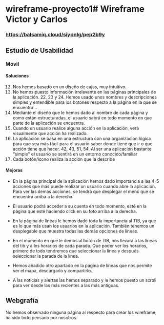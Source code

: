 # wireframe-proyecto1# Wireframe Victor y Carlos

### https://balsamiq.cloud/siypnlg/pep2b9y

## Estudio de Usabilidad

### Móvil

#### Soluciones

12. Nos hemos basado en un diseño de cajas, muy intuitivo.
21. No hemos puesto información irrelevante en las páginas principales de la aplicación.
22, 23 y 24. Hemos usado unos nombres y descripciones simples y entendible para los botones respecto a la página en la que se encuentra...
33. Mediante el diseño que le hemos dado al nombre de cada página y como están estructuradas, el usuario sabrá en todo momento en que parte de la aplicación se encuentra.
36. Cuando un usuario realice alguna acción en la aplicación, verá visualmente que acción ha realizado.
41. La aplicación se basa en una estructura con una organización lógica para que sea más fácil para el usuario saber donde tiene que ir o que acción tiene que hacer.
42, 43, 51, 54. Al ser una aplicación bastante "simple" el usuario se sentirá en un entorno conocido/familiar
46. Cada botón/icono realiza la acción que la describe

#### Mejoras

- En la página principal de la aplicación hemos dado importancia a las 4-5 acciones que más puede realizar un usuario cuando abre la aplicación. 
Para ver las demás acciones, se tendrá que desplegar el menú que se encuentra arriba a la derecha.

- El usuario podrá acceder a su cuenta en todo momento, esté en la página que esté haciendo click en su foto arriba a la derecha.

- En la página de líneas le hemos dado toda la importancia al TIB, ya que es lo que más usan los usuarios en la aplicación. 
También tenemos un desplegable que muestra todas las demás opciones de líneas.

- En el momento en que le demos al botón de TIB, nos llevará a las líneas del tib y a los horarios de cada parada. 
Que poder ver los horarios, primero de todo tendremos que seleccionar la línea y después seleccionar la parada de la línea.

- Hemos añadido otro apartado en la página de líneas que nos permite ver el mapa, descargarlo y compartirlo.

- A las noticias y alertas las hemos separado y le hemos puesto un scroll para ver desde las más recientes a las más antiguas.


## Webgrafía

No hemos observado ninguna página al respecto para crear los wireframe, ha sido todo pensado por nosotros.
